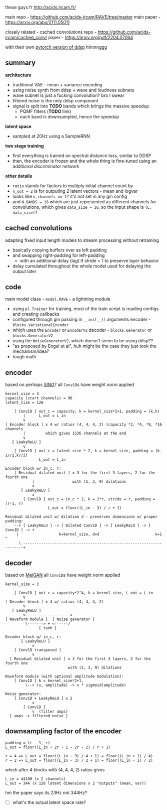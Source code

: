 these guys fr http://acids.ircam.fr/

main repo - https://github.com/acids-ircam/RAVE/tree/master
main paper - https://arxiv.org/abs/2111.05011

closely related - cached convolutions
repo - https://github.com/acids-ircam/cached_conv/
paper - https://arxiv.org/pdf/2204.07064

with their own [pytorch version of ddsp](https://github.com/acids-ircam/ddsp_pytorch) hhnnnggg
## summary
**architecture**
- traditional VAE - mean + variance encoding
- using noise synth from ddsp + wave and loudness subnets
- wave subnet is just a fucking convolution? bro I swear
- filtered noise is the only ddsp component
- signal is split into **TODO** bands which brings the massive speedup
    - PQMF filters (**TODO** link)
    - each band is downsampled, hence the speedup

**latent space**
- sampled at 20Hz using a SampleRNN

**two stage training**
- first everything is trained on spectral distance loss, similar to DDSP
- then, the encoder is frozen and the whole thing is fine-tuned using an additional _discriminator network_

**other details**
- `ratio` stands for factors to multiply initial channel count by
- `n_out = 2` is for outputing 2 latent vectors - mean and logvar
- looks like `n_channels == 1`? it's not set in any gin config
- and `N_BANDS = 16` which are just represented as different channels for convolutions, which gives `data_size = 16`, so the input shape is `(L, data_size)`?

## cached convolutions
adapting fixed input length models to stream processing without retraining
- basically copying buffers over as left padding
- and swapping right-padding for left-padding
    - with an additional delay (lag) if stride > 1 to preserve layer behavior
- delay cumulated throughout the whole model used for delaying the output later
## code
main model class - `model.RAVE` - a lightning module
- using `pl.Trainer` for training, most of the train script is reading configs and creating callbacks
- configured through gin passing in `__init__()` arguments
encoder - `blocks.VariationalEncoder`
- which uses the `Encoder` or `EncoderV2`
decoder - `blocks.Generator` or `blocks.GeneratorV2`
- using the `NoiseGeneratorV2`, which doesn't seem to be using ddsp??
- "as proposed by Engel et al", huh might be the case they just took the mechanism/idea?
- tough math

## encoder
based on perhaps [SING](https://arxiv.org/pdf/1810.09785)?
all `Conv1D`s have weight norm applied

```
kernel_size = 3
capacity (start channels) = 96
latent_size = 128

    [ Conv1D ] out_c = capacity, k = kernel_size*2+1, padding = (k,k)
        |      L_out = L_in
        v
[ Encoder block ] x 4 w/ ratios (4, 4, 4, 2) (capacity *2, *4, *8, *16 channels
        |         which gives 1536 channels at the end
        v
   [ LeakyReLU ]
        v
    [ Conv1D ] out_c = latent_size * 2, k = kernel_size, padding = (k-1//2,k//2)
               L_out = L_in

Encoder block w/ in_c, r:
    [ Residual dilated unit ] x 3 for the first 3 layers, 2 for the fourth one
            |                 with (1, 3, 9) dilations
            v
       [ LeakyReLU ]
            v
        [ Conv1D ] out_c = in_c * 2, k = 2*r, stride = r, padding = (r-1, r)
                   L_out = floor((L_in - 3) / r + 1)

Residual dilated unit w/ dilation d - preserves dimensions w/ proper padding:
    --> [ LeakyReLU ] -> [ Dilated Conv1D ] -> [ LeakyReLU ] -> [ Conv1D ] -> +
     |                  k=kernel_size, d=d                         k=1        ^
      \ ----------------------------------------------------------------------+
```

## decoder
based on [MelGAN](https://arxiv.org/pdf/1910.06711)
all `Conv1D`s have weight norm applied

```
kernel_size = 3

    [ Conv1D ] out_c = capacity*2^4, k = kernel_size, L_out = L_in
        V
[ Decoder block ] x 4 w/ ratios (4, 4, 4, 2)
        v
   [ LeakyReLU ]
        v -------------------v
[ Waveform module ]  [ Noise generator ]
         \-------> + <------/
               [ tanh ]

Decoder block w/ in_c, r:
       [ LeakyReLU ]
            v
    [ Conv1D transposed ]
            v
  [ Residual dilated unit ] x 3 for the first 3 layers, 2 for the fourth one
                            with (1, 3, 9) dilations

Waveform module (with optional amplitude modulation):
    [ Conv1D ] k = kernel_size*2+1,
         \--> (x, amplitude) -> x * sigmoid(amplitude)

Noise generator:
    [ Conv1D + LeakyReLU ] x 2
            v
        [ Conv1D ]
            v  (filter amps)
  [ amps -> filtered noise ]
```
## downsampling factor of the encoder
```
padding = (r - 1, r)
L_out = floor((L_in + 2r - 1 - 2r - 2) / r + 1)

r = 4 => L_out = floor((L_in - 3) / 4 + 1) = floor((L_in + 1) / 4)
r = 2 => L_out = floor((L_in - 3) / 2 + 1) = floor((L_in - 1) / 2)
```

which after 4 blocks with (4, 4, 4, 2) ratios gives
```
L_in = 44100 (x 2 channels)
L_out = 344 (x 128 latent dimensions x 2 "outputs" (mean, var))
```

hm the paper says its 23Hz not 344Hz?
- [ ] what's the actual latent space rate?